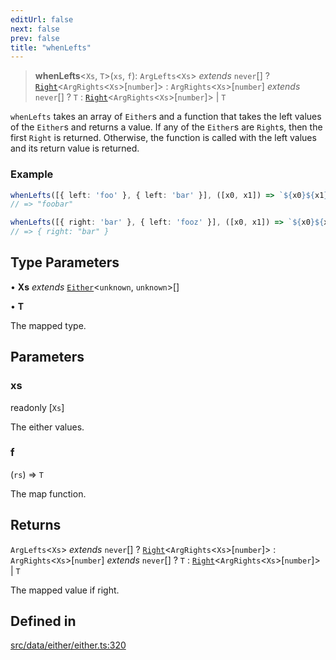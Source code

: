 ```yaml
---
editUrl: false
next: false
prev: false
title: "whenLefts"
---
```


> **whenLefts**\<`Xs`, `T`\>(`xs`, `f`): `ArgLefts`\<`Xs`\> *extends* `never`[] ? [`Right`](/api/interfaces/right/)\<`ArgRights`\<`Xs`\>\[`number`\]\> : `ArgRights`\<`Xs`\>\[`number`\] *extends* `never`[] ? `T` : [`Right`](/api/interfaces/right/)\<`ArgRights`\<`Xs`\>\[`number`\]\> \| `T`

`whenLefts` takes an array of `Either`s and a function that takes the left values of the `Either`s
and returns a value. If any of the `Either`s are `Right`s, then the first `Right` is returned.
Otherwise, the function is called with the left values and its return value is returned.

### Example
```ts
whenLefts([{ left: 'foo' }, { left: 'bar' }], ([x0, x1]) => `${x0}${x1}`)
// => "foobar"

whenLefts([{ right: 'bar' }, { left: 'fooz' }], ([x0, x1]) => `${x0}${x1}`)
// => { right: "bar" }
```

## Type Parameters

• **Xs** *extends* [`Either`](/api/type-aliases/either/)\<`unknown`, `unknown`\>[]

• **T**

The mapped type.

## Parameters

### xs

readonly [`Xs`]

The either values.

### f

(`rs`) => `T`

The map function.

## Returns

`ArgLefts`\<`Xs`\> *extends* `never`[] ? [`Right`](/api/interfaces/right/)\<`ArgRights`\<`Xs`\>\[`number`\]\> : `ArgRights`\<`Xs`\>\[`number`\] *extends* `never`[] ? `T` : [`Right`](/api/interfaces/right/)\<`ArgRights`\<`Xs`\>\[`number`\]\> \| `T`

The mapped value if right.

## Defined in

[src/data/either/either.ts:320](https://github.com/skyleague/axioms/blob/75fb1c5c977f1940e84e5cdcef2be336d1fd81da/src/data/either/either.ts#L320)
